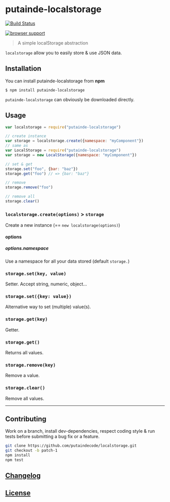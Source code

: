 # putainde-localstorage

[![Build Status](http://img.shields.io/travis/putaindecode/localstorage.svg?style=flat)](https://travis-ci.org/putaindecode/localstorage)

[![browser support](https://ci.testling.com/putaindecode/localstorage.png)](https://ci.testling.com/putaindecode/localstorage)

> A simple localStorage abstraction

`localstorage` allow you to easily store & use JSON data.

## Installation

You can install putainde-localstorage from **npm**

```shell
$ npm install putainde-localstorage
```

`putainde-localstorage` can obviously be downloaded directly.

## Usage

```js
var localstorage = require("putainde-localstorage")

// create instance
var storage = localstorage.create({namespace: "myComponent"})
// same as
var LocalStorage = require("putainde-localstorage")
var storage = new LocalStorage({namespace: "myComponent"})

// set & get
storage.set("foo", {bar: "baz"})
storage.get("foo") // => {bar: "baz"}

// remove
storage.remove("foo")

// remove all
storage.clear()
```

### `localstorage.create(options)` > `storage`

Create a new instance (== `new localstorage(options)`)

#### options

##### options.namespace

Use a namespace for all your data stored (default `storage.`)

### `storage.set(key, value)`

Setter. Accept string, numeric, object...

### `storage.set({key: value})`

Alternative way to set (multiple) value(s).

### `storage.get(key)`

Getter.

### `storage.get()`

Returns all values.

### `storage.remove(key)`

Remove a value.

### `storage.clear()`

Remove all values.

---

## Contributing

Work on a branch, install dev-dependencies, respect coding style & run tests before submitting a bug fix or a feature.

```bash
git clone https://github.com/putaindecode/localstorage.git
git checkout -b patch-1
npm install
npm test
```

## [Changelog](CHANGELOG.md)

## [License](LICENSE)
